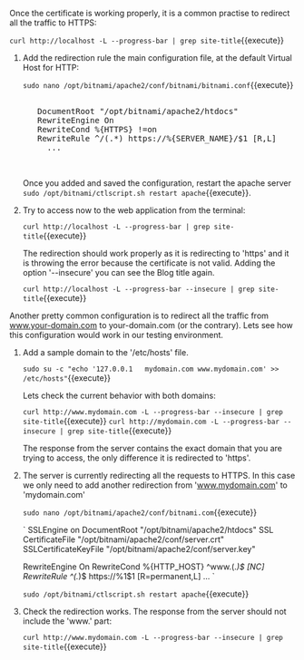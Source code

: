 Once the certificate is working properly, it is a common practise to redirect all the traffic to HTTPS:

`curl http://localhost -L --progress-bar | grep site-title`{{execute}}

1. Add the redirection rule the main configuration file, at the default Virtual Host for HTTP:

    `sudo nano /opt/bitnami/apache2/conf/bitnami/bitnami.conf`{{execute}}
    
    <pre class="file" data-target="clipboard">
    <VirtualHost _default_:80>
      DocumentRoot "/opt/bitnami/apache2/htdocs"
      RewriteEngine On
      RewriteCond %{HTTPS} !=on
      RewriteRule ^/(.*) https://%{SERVER_NAME}/$1 [R,L]
        ...
     </VirtualHost>
    </pre>

    Once you added and saved the configuration, restart the apache server `sudo /opt/bitnami/ctlscript.sh restart apache`{{execute}}.
    
2. Try to access now to the web application from the terminal:

    `curl http://localhost -L --progress-bar | grep site-title`{{execute}}
    
    The redirection should work properly as it is redirecting to 'https' and it is throwing the error because the certificate is not valid. Adding the option '--insecure' you can see the Blog title again.
    
    `curl http://localhost -L --progress-bar --insecure | grep site-title`{{execute}}

Another pretty common configuration is to redirect all the traffic from www.your-domain.com to your-domain.com (or the contrary). Lets see how this configuration would work in our testing environment.

1. Add a sample domain to the '/etc/hosts' file.

    `sudo su -c "echo '127.0.0.1   mydomain.com www.mydomain.com' >> /etc/hosts"`{{execute}}
    
    Lets check the current behavior with both domains:
    
    `curl http://www.mydomain.com -L --progress-bar --insecure | grep site-title`{{execute}}
    `curl http://mydomain.com -L --progress-bar --insecure | grep site-title`{{execute}}
    
    The response from the server contains the exact domain that you are trying to access, the only difference it is redirected to 'https'.
    
2. The server is currently redirecting all the requests to HTTPS. In this case we only need to add another redirection from 'www.mydomain.com' to 'mydomain.com'

    `sudo nano /opt/bitnami/apache2/conf/bitnami.com`{{execute}}
    
    `<VirtualHost _default_:443>
      SSLEngine on
      DocumentRoot "/opt/bitnami/apache2/htdocs"
      SSL CertificateFile "/opt/bitnami/apache2/conf/server.crt"
      SSLCertificateKeyFile "/opt/bitnami/apache2/conf/server.key"
      
      RewriteEngine On
      RewriteCond %{HTTP_HOST} ^www\.(.*)$ [NC]
      RewriteRule ^(.*)$ https://%1$1 [R=permanent,L]
      ...
    </VirtualHost>
    `
    
    `sudo /opt/bitnami/ctlscript.sh restart apache`{{execute}}
    
3. Check the redirection works. The response from the server should not include the 'www.' part:

    `curl http://www.mydomain.com -L --progress-bar --insecure | grep site-title`{{execute}}
    

